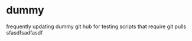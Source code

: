 # dummy
frequently updating dummy git hub for testing scripts that require git pulls
sfasdfsadfasdf
